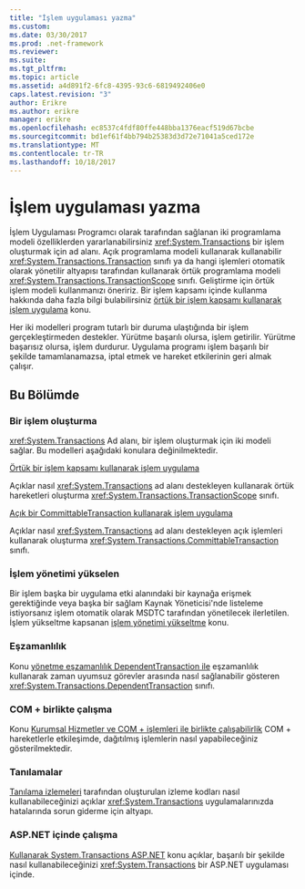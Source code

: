 ```yaml
---
title: "İşlem uygulaması yazma"
ms.custom: 
ms.date: 03/30/2017
ms.prod: .net-framework
ms.reviewer: 
ms.suite: 
ms.tgt_pltfrm: 
ms.topic: article
ms.assetid: a4d891f2-6fc8-4395-93c6-6819492406e0
caps.latest.revision: "3"
author: Erikre
ms.author: erikre
manager: erikre
ms.openlocfilehash: ec8537c4fdf80ffe448bba1376eacf519d67bcbe
ms.sourcegitcommit: bd1ef61f4bb794b25383d3d72e71041a5ced172e
ms.translationtype: MT
ms.contentlocale: tr-TR
ms.lasthandoff: 10/18/2017
---
```

# <a name="writing-a-transactional-application"></a>İşlem uygulaması yazma
İşlem Uygulaması Programcı olarak tarafından sağlanan iki programlama modeli özelliklerden yararlanabilirsiniz <xref:System.Transactions> bir işlem oluşturmak için ad alanı. Açık programlama modeli kullanarak kullanabilir <xref:System.Transactions.Transaction> sınıfı ya da hangi işlemleri otomatik olarak yönetilir altyapısı tarafından kullanarak örtük programlama modeli <xref:System.Transactions.TransactionScope> sınıfı. Geliştirme için örtük işlem modeli kullanmanızı öneririz. Bir işlem kapsamı içinde kullanma hakkında daha fazla bilgi bulabilirsiniz [örtük bir işlem kapsamı kullanarak işlem uygulama](../../../../docs/framework/data/transactions/implementing-an-implicit-transaction-using-transaction-scope.md) konu.  
  
 Her iki modelleri program tutarlı bir duruma ulaştığında bir işlem gerçekleştirmeden destekler. Yürütme başarılı olursa, işlem getirilir. Yürütme başarısız olursa, işlem durdurur. Uygulama programı işlem başarılı bir şekilde tamamlanamazsa, iptal etmek ve hareket etkilerinin geri almak çalışır.  
  
## <a name="in-this-section"></a>Bu Bölümde  
  
### <a name="creating-a-transaction"></a>Bir işlem oluşturma  
 <xref:System.Transactions> Ad alanı, bir işlem oluşturmak için iki modeli sağlar. Bu modelleri aşağıdaki konulara değinilmektedir.  
  
 [Örtük bir işlem kapsamı kullanarak işlem uygulama](../../../../docs/framework/data/transactions/implementing-an-implicit-transaction-using-transaction-scope.md)  
  
 Açıklar nasıl <xref:System.Transactions> ad alanı destekleyen kullanarak örtük hareketleri oluşturma <xref:System.Transactions.TransactionScope> sınıfı.  
  
 [Açık bir CommittableTransaction kullanarak işlem uygulama](../../../../docs/framework/data/transactions/implementing-an-explicit-transaction-using-committabletransaction.md)  
  
 Açıklar nasıl <xref:System.Transactions> ad alanı destekleyen açık işlemleri kullanarak oluşturma <xref:System.Transactions.CommittableTransaction> sınıfı.  
  
### <a name="escalating-transaction-management"></a>İşlem yönetimi yükselen  
 Bir işlem başka bir uygulama etki alanındaki bir kaynağa erişmek gerektiğinde veya başka bir sağlam Kaynak Yöneticisi'nde listeleme istiyorsanız işlem otomatik olarak MSDTC tarafından yönetilecek ilerletilen. İşlem yükseltme kapsanan [işlem yönetimi yükseltme](../../../../docs/framework/data/transactions/transaction-management-escalation.md) konu.  
  
### <a name="concurrency"></a>Eşzamanlılık  
 Konu [yönetme eşzamanlılık DependentTransaction ile](../../../../docs/framework/data/transactions/managing-concurrency-with-dependenttransaction.md) eşzamanlılık kullanarak zaman uyumsuz görevler arasında nasıl sağlanabilir gösteren <xref:System.Transactions.DependentTransaction> sınıfı.  
  
### <a name="com-interop"></a>COM + birlikte çalışma  
 Konu [Kurumsal Hizmetler ve COM + işlemleri ile birlikte çalışabilirlik](../../../../docs/framework/data/transactions/interoperability-with-enterprise-services-and-com-transactions.md) COM + hareketlerle etkileşimde, dağıtılmış işlemlerin nasıl yapabileceğiniz gösterilmektedir.  
  
### <a name="diagnostics"></a>Tanılamalar  
 [Tanılama izlemeleri](../../../../docs/framework/data/transactions/diagnostic-traces.md) tarafından oluşturulan izleme kodları nasıl kullanabileceğinizi açıklar <xref:System.Transactions> uygulamalarınızda hatalarında sorun giderme için altyapı.  
  
### <a name="working-within-aspnet"></a>ASP.NET içinde çalışma  
 [Kullanarak System.Transactions ASP.NET](../../../../docs/framework/data/transactions/using-system-transactions-in-aspnet.md) konu açıklar, başarılı bir şekilde nasıl kullanabileceğinizi <xref:System.Transactions> bir ASP.NET uygulaması içinde.
